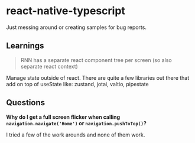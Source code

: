# react-native-typescript

Just messing around or creating samples for bug reports. 

## Learnings

> RNN has a separate react component tree per screen (so also separate react context) 

Manage state outside of react. There are quite a few libraries out there that add 
on top of useState like: zustand, jotai, valtio, pipestate

## Questions

**Why do I get a full screen flicker when calling `navigation.navigate('Home')` or `navigation.pushToTop()`?**

I tried a few of the work arounds and none of them work. 


